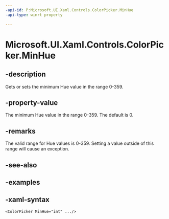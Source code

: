 ```yaml
---
-api-id: P:Microsoft.UI.Xaml.Controls.ColorPicker.MinHue
-api-type: winrt property

---
```

<!-- Property syntax.
public int MinHue { get;  set; }
-->

# Microsoft.UI.Xaml.Controls.ColorPicker.MinHue


## -description

Gets or sets the minimum Hue value in the range 0-359.


## -property-value

The minimum Hue value in the range 0-359. The default is 0.


## -remarks

The valid range for Hue values is 0-359. Setting a value outside of this range will cause an exception.


## -see-also


## -examples


## -xaml-syntax

```xaml
<ColorPicker MinHue="int" .../>
```


